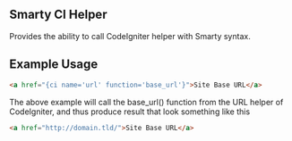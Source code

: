 ## Smarty CI Helper
Provides the ability to call CodeIgniter helper with Smarty syntax. 

## Example Usage
```html
<a href="{ci name='url' function='base_url'}">Site Base URL</a>
```
The above example will call the base_url() function from the URL helper of CodeIgniter, and thus produce result that look something like this
```html
<a href="http://domain.tld/">Site Base URL</a>
```